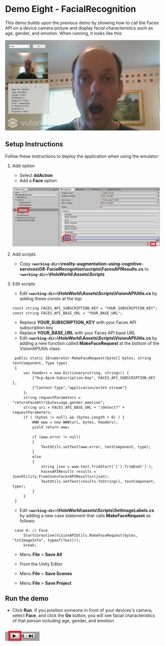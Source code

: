 # Demo Eight - FacialRecognition

This demo builds upon the previous demo by showing how to call the Faces API on a device camera picture and display facial characteristics such as age, gender, and emotion. When running, it looks like this:

![demo-seven](setup/demo8-running-resized-66.png)

## Setup Instructions

Follow these instructions to deploy the application when using the emulator:

1. Add option

   - Select **ddAction**
   - Add a **Face** option

   ![add option](setup/add-option-face-labelled.png)

1. Add scripts

   - Copy **`<working-dir>`\reality-augmentation-using-cognitive-services\08-FacialRecognition\scripts\FacesAPIResults.cs** to **`<working-dir>`\HoloWorld\Assets\Scripts**

1. Edit scripts

   - Edit **`<working-dir>`\HoloWorld\Assets\Scripts\VisionAPIUtils.cs** by adding these consts at the top:
   ```
   const string FACES_API_SUBSCRIPTION_KEY = "YOUR_SUBSCRIPTION_KEY";
   const string FACES_API_BASE_URL = "YOUR_BASE_URL";
   ```
   - Replace **YOUR_SUBSCRIPTION_KEY** with your Faces API subscription key
   - Replace **YOUR_BASE_URL** with your Faces API base URL
   - Edit **`<working-dir>`\HoloWorld\Assets\Scripts\VisionAPIUtils.cs** by adding a new function called **MakeFaceRequest** at the bottom of the VisionAPIUtils class:
   ```
    public static IEnumerator MakeFaceRequest(byte[] bytes, string textComponent, Type type)
    {
        var headers = new Dictionary<string, string>() {
            {"Ocp-Apim-Subscription-Key", FACES_API_SUBSCRIPTION_KEY },
            {"Content-Type","application/octet-stream"}
        };
        string requestParameters = "returnFaceAttributes=age,gender,emotion";
        string uri = FACES_API_BASE_URL + "/detect?" + requestParameters;
		if ( (bytes != null) && (bytes.Length > 0) ) {
			WWW www = new WWW(uri, bytes, headers);
			yield return www;

			if (www.error != null)
			{
				TextUtils.setText(www.error, textComponent, type);
			}
			else
			{
				string json = www.text.TrimStart('[').TrimEnd(']');
				FacesAPIResults results = JsonUtility.FromJson<FacesAPIResults>(json);
				TextUtils.setText(results.ToString(), textComponent, type);
			}
		}
    }
   ```
   - Edit **`<working-dir>`\HoloWorld\assets\Scripts\SetImageLabels.cs** by adding a new case statement that calls **MakeFaceRequest** as follows:
   ```
	case 4: // Face
		StartCoroutine(VisionAPIUtils.MakeFaceRequest(bytes, "txtImageInfo", typeof(Text)));
		break;
   ```
   - Menu **File** > **Save All**

   - From the Unity Editor
   - Menu **File** > **Save Scenes**
   - Menu **File** > **Save Project**   

## Run the demo

  - Click **Run**. If you position someone in front of your devices's camera, select **Face**, and click the **Go** button, you will see facial characteristics of that person including age, gender, and emotion.

  ![play](setup/play-labelled-resized-66.png)
